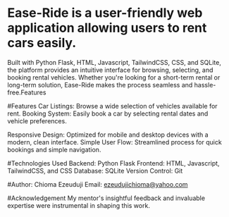 # Ease-Ride is a user-friendly web application allowing users to rent cars easily. 

Built with Python Flask, HTML, Javascript, TailwindCSS, CSS, and SQLite, the platform provides an intuitive interface for browsing, selecting, and booking rental vehicles. Whether you're looking for a short-term rental or long-term solution, Ease-Ride makes the process seamless and hassle-free.Features

#Features
Car Listings: Browse a wide selection of vehicles available for rent.
Booking System: Easily book a car by selecting rental dates and vehicle preferences.

Responsive Design: Optimized for mobile and desktop devices with a modern, clean interface.
Simple User Flow: Streamlined process for quick bookings and simple navigation.

#Technologies Used
Backend: Python Flask
Frontend: HTML, Javascript, TailwindCSS, and CSS
Database: SQLite
Version Control: Git

#Author: Chioma Ezeuduji
Email: ezeudujichioma@yahoo.com

#Acknowledgement
My mentor's insightful feedback and invaluable expertise were instrumental in shaping this work.

